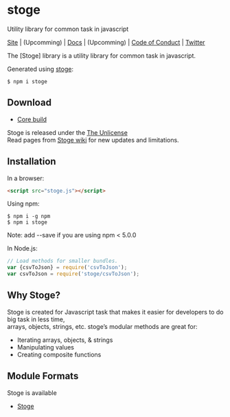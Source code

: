 # stoge
Utility library for common task in javascript

[Site](https://stoge.com/) | (Upcomming) |
[Docs](https://stoge.com/docs) | (Upcomming) |
[Code of Conduct](https://js.foundation/community/code-of-conduct) |
[Twitter](https://twitter.com/arunkrguptaa)

The [Stoge] library is a utility library for common task in javascript.

Generated using [stoge](https://www.npmjs.com/package/stoge):
```shell
$ npm i stoge
```

## Download

 * [Core build](https://github.com/arunkrguptaa/stoge)

Stoge is released under the [The Unlicense](https://github.com/arunkrguptaa/stoge/blob/master/LICENSE)<br>
Read pages from [Stoge wiki](https://github.com/arunkrguptaa/stoge/wiki) for new updates and limitations.

## Installation

In a browser:
```html
<script src="stoge.js"></script>
```

Using npm:
```shell
$ npm i -g npm
$ npm i stoge
```
Note: add --save if you are using npm < 5.0.0

In Node.js:
```js
// Load methods for smaller bundles.
var {csvToJson} = require('csvToJson');
var csvToJson = require('stoge/csvToJson');
```

## Why Stoge?

Stoge is created for Javascript task that makes it easier for developers to do big task in less time,<br>
arrays, objects, strings, etc. stoge’s modular methods are great for:

 * Iterating arrays, objects, & strings
 * Manipulating values
 * Creating composite functions

## Module Formats

Stoge is available

 * [Stoge](https://www.npmjs.com/package/stoge)
